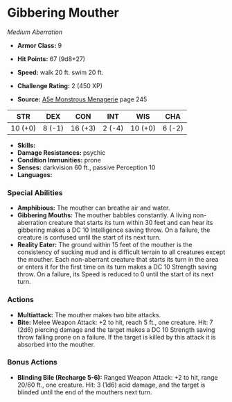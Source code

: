 # Gibbering Mouther

*Medium* *Aberration*

- **Armor Class:** 9
- **Hit Points:** 67 (9d8+27)
- **Speed:** walk 20 ft. swim 20 ft.

- **Challenge Rating:** 2 (450 XP)
- **Source:** [A5e Monstrous Menagerie](https://enpublishingrpg.com/products/level-up-monstrous-menagerie-a5e) page 245

| STR | DEX | CON | INT | WIS | CHA |
| --- | --- | --- | --- | --- | --- |
| 10 (+0) | 8 (-1) | 16 (+3) | 2 (-4) | 10 (+0) | 6 (-2) |

- **Skills:** 
- **Damage Resistances:** psychic
- **Condition Immunities:** prone
- **Senses:** darkvision 60 ft., passive Perception 10
- **Languages:** 

### Special Abilities

- **Amphibious:** The mouther can breathe air and water.
- **Gibbering Mouths:** The mouther babbles constantly. A living non-aberration creature that starts its turn within 30 feet and can hear its gibbering makes a DC 10 Intelligence saving throw. On a failure, the creature is confused until the start of its next turn.
- **Reality Eater:** The ground within 15 feet of the mouther is the consistency of sucking mud and is difficult terrain to all creatures except the mouther. Each non-aberrant creature that starts its turn in the area or enters it for the first time on its turn makes a DC 10 Strength saving throw. On a failure, its Speed is reduced to 0 until the start of its next turn.

### Actions

- **Multiattack:** The mouther makes two bite attacks.
- **Bite:** Melee Weapon Attack: +2 to hit, reach 5 ft., one creature. Hit: 7 (2d6) piercing damage  and the target makes a DC 10 Strength saving throw  falling prone on a failure. If the target is killed by this attack  it is absorbed into the mouther.

### Bonus Actions

- **Blinding Bile (Recharge 5-6):** Ranged Weapon Attack: +2 to hit, range 20/60 ft., one creature. Hit: 3 (1d6) acid damage, and the target is blinded until the end of the mouthers next turn.


